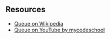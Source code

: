 ## Resources
- [Queue on Wikipedia](https://en.wikipedia.org/wiki/Queue_(abstract_data_type))
- [Queue on YouTube by mycodeschool](https://www.youtube.com/watch?v=XuCbpw6Bj1U&list=PL2_aWCzGMAwI3W_JlcBbtYTwiQSsOTa6P&index=23)